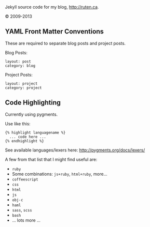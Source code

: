 Jekyll source code for my blog, <http://ruten.ca>.

&copy; 2009-2013

## YAML Front Matter Conventions

These are required to separate blog posts and project posts.

Blog Posts:

    layout: post
    category: blog

Project Posts:

    layout: project
    category: project

## Code Highlighting

Currently using pygments. 

Use like this:

    {% highlight languagename %}
      ... code here ...
    {% endhighlight %}

See available languages/lexers here: 
<http://pygments.org/docs/lexers/>

A few from that list that I might find useful are:

* `ruby`
* Some combinations: `js+ruby`, `html+ruby`, more...
* `coffeescript`
* `css`
* `html`
* `js`
* `obj-c`
* `haml`
* `sass`, `scss`
* `bash`
* ... lots more ...

